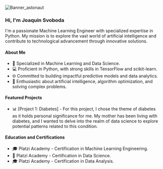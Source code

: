 
![Banner_astonaut](https://github.com/JoaquinSvoboda/JoaquinSvoboda/assets/150185174/2144fa69-03b7-4f0b-8fff-49a96b4c8a85)



### Hi, I'm Joaquin Svoboda

I'm a passionate Machine Learning Engineer with specialized expertise in Python. My mission is to explore the vast world of artificial intelligence and contribute to technological advancement through innovative solutions.

#### About Me

- 🤖 Specialized in Machine Learning and Data Science.
- 💻 Proficient in Python, with strong skills in TensorFlow and scikit-learn.
- 🌐 Committed to building impactful predictive models and data analytics.
- 🚀 Enthusiastic about artificial intelligence, algorithm optimization, and solving complex problems.

#### Featured Projects

- 📊 [Project 1: Diabetes] - For this project, I chose the theme of diabetes as it holds personal significance for me. My mother has been living with diabetes, and I wanted to delve into the realm of data science to explore potential patterns related to this condition.


#### Education and Certifications

- 🎓 Platzi Academy - Certification in Machine Learning Engineering.
- 📜 Platzi Academy - Certification in Data Science.
- 🎓 Platzi Academy - Certification in Data Analysis.

